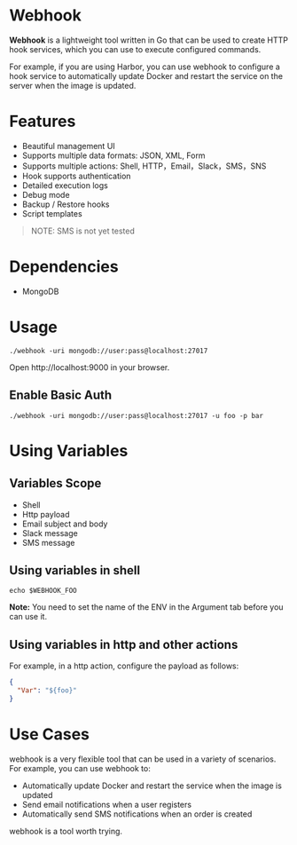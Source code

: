 # Webhook

**Webhook** is a lightweight tool written in Go that can be used to create HTTP hook services, which you can use to execute configured commands.

For example, if you are using Harbor, you can use webhook to configure a hook service to automatically update Docker and restart the service on the server when the image is updated.

# Features

* Beautiful management UI
* Supports multiple data formats: JSON, XML, Form
* Supports multiple actions: Shell, HTTP，Email，Slack，SMS，SNS
* Hook supports authentication
* Detailed execution logs
* Debug mode
* Backup / Restore hooks
* Script templates

> NOTE: SMS is not yet tested

# Dependencies
* MongoDB

# Usage

```shell
./webhook -uri mongodb://user:pass@localhost:27017
```

Open http://localhost:9000 in your browser.

## Enable Basic Auth

```shell
./webhook -uri mongodb://user:pass@localhost:27017 -u foo -p bar
```

# Using Variables

## Variables Scope

* Shell
* Http payload
* Email subject and body
* Slack message
* SMS message

## Using variables in shell

```shell
echo $WEBHOOK_FOO
```

**Note:** You need to set the name of the ENV in the Argument tab before you can use it.

## Using variables in http and other actions

For example, in a http action, configure the payload as follows:

```json
{
  "Var": "${foo}"
}
```

# Use Cases

webhook is a very flexible tool that can be used in a variety of scenarios. For example, you can use webhook to:

* Automatically update Docker and restart the service when the image is updated
* Send email notifications when a user registers
* Automatically send SMS notifications when an order is created

webhook is a tool worth trying.

